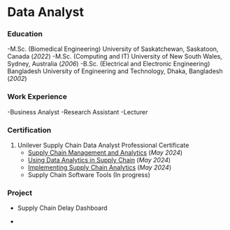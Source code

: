# Data Analyst

### Education
-M.Sc. (Biomedical Engineering) University of Saskatchewan, Saskatoon, Canada (_2022_)
-M.Sc. (Computing and IT) University of New South Wales, Sydney, Australia (_2006_)
-B.Sc. (Electrical and Electronic Engineering) Bangladesh University of Engineering and Technology, Dhaka, Bangladesh (_2002_)

### Work Experience
-Business Analyst
-Research Assistant
-Lecturer

### Certification
1. Unilever Supply Chain Data Analyst Professional Certificate 
   * [Supply Chain Management and Analytics](/assets/img/C1.pdf) (_May 2024_)
   * [Using Data Analytics in Supply Chain](/assets/img/C1.pdf) (_May 2024_)
   * [Implementing Supply Chain Analytics](/assets/img/C3.pdf) (_May 2024_)
   * Supply Chain Software Tools (In progress)

### Project
- Supply Chain Delay Dashboard

- 
